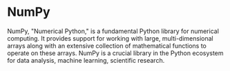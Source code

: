 # NumPy
NumPy, "Numerical Python," is a fundamental Python library for numerical computing. It provides support for working with large, multi-dimensional arrays along with an extensive collection of mathematical functions to operate on these arrays. NumPy is a crucial library in the Python ecosystem for data analysis, machine learning, scientific research.
